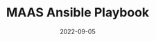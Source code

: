 ---
layout: page
title: MAAS Ansible Playbook
description: MAAS bootstrapping with Ansible
highlights:
    - An Ansible playbook for installing and configuring MAAS
img: assets/img/icons/MAAS.png
redirect: https://github.com/canonical/MAAS-ansible-playbook
category: work
date: "2022-09-05"
---